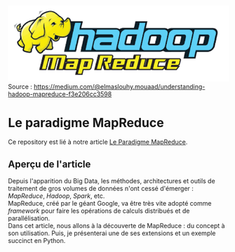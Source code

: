 ![Image de couverture](./cover.png/)
Source : https://medium.com/@elmaslouhy.mouaad/understanding-hadoop-mapreduce-f3e206cc3598

# Le paradigme MapReduce
Ce repository est lié à notre article [Le Paradigme MapReduce](https://ledatascientist.com/le-paradigme-mapreduce/).

## Aperçu de l'article
Depuis l'apparition du Big Data, les méthodes, architectures et outils de traitement de gros volumes de données n'ont cessé d'émerger : *MapReduce*, *Hadoop*, *Spark*, etc.\
MapReduce, créé par le géant Google, va être très vite adopté comme *framework* pour faire les opérations de calculs distribués et de parallélisation.\
Dans cet article, nous allons à la découverte de MapReduce : du concept à son utilisation. Puis, je présenterai une de ses extensions et un exemple succinct en Python.
